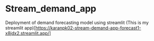 # Stream_demand_app
Deployment of demand forecasting model using streamlit
(This is my streamlit app)[https://karanpk02-stream-demand-app-forecast1-x8jdx2.streamlit.app/]
